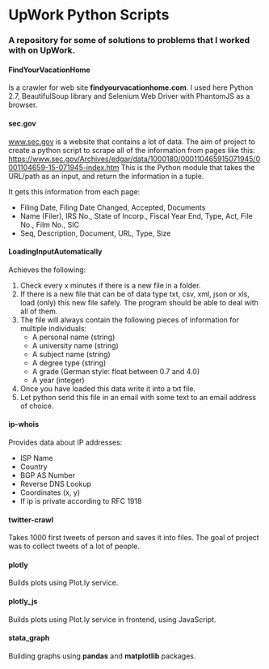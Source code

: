 # UpWork Python Scripts
### A repository for some of solutions to problems that I worked with on UpWork.

#### FindYourVacationHome
Is a crawler for web site **findyourvacationhome.com**. I used here Python 2.7, BeautifulSoup library and Selenium Web Driver with PhantomJS as a browser.

#### sec.gov
www.sec.gov is a website that contains a lot of data.
The aim of project to create a python script to scrape all of the information from pages like this: https://www.sec.gov/Archives/edgar/data/1000180/000110465915071945/0001104659-15-071945-index.htm
This is the Python module that takes the URL/path as an input, and return the information in a tuple.

It gets this information from each page:

- Filing Date, Filing Date Changed, Accepted, Documents
- Name (Filer), IRS No., State of Incorp., Fiscal Year End, Type, Act, File No., Film No., SIC
- Seq, Description, Document, URL, Type, Size

#### LoadingInputAutomatically

Achieves the following:
1. Check every x minutes if there is a new file in a folder.
2. If there is a new file that can be of data type txt, csv, xml, json or xls, load (only) this new file safely. The program should be able to deal with all of them.
3. The file will always contain the following pieces of information for multiple individuals:
    - A personal name (string)
    - A university name (string)
    - A subject name (string)
    - A degree type (string)
    - A grade (German style: float between 0.7 and 4.0)
    - A year (integer)
4. Once you have loaded this data write it into a txt file.
5. Let python send this file in an email with some text to an email address of choice.

#### ip-whois

Provides data about IP addresses:
- ISP Name
- Country
- BGP AS Number
- Reverse DNS Lookup
- Coordinates (x, y)
- If ip is private according to RFC 1918

#### twitter-crawl

Takes 1000 first tweets of person and saves it into files.
The goal of project was to collect tweets of a lot of people.

#### plotly

Builds plots using Plot.ly service.

#### plotly_js

Builds plots using Plot.ly service in frontend, using JavaScript.

#### stata_graph

Building graphs using **pandas** and **matplotlib** packages.